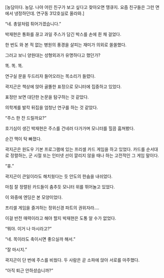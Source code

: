 [농담이다. 농담. 나야 어린 친구가 보고 싶다고 찾아오면 땡큐지. 요즘 친구들은 그런 면에서 냉정하던데. 연구동 312호실로 올라와.]

“네. 총알처럼 튀어가겠습니다.”

박재현은 통화를 끊고 과일 주스가 담긴 박스를 손에 쥔 채 걸었다.

한 번도 와 본 적 없는 병원의 풍경을 살피는 재미가 의외로 쏠쏠했다.

그러고 보니 양원대는 성형외과가 유명하다고 했던가?

똑. 똑. 똑.

연구실 문을 두드리자 들어오라는 목소리가 들렸다.

곽지곤은 책상에 앉아 골똘한 표정으로 모니터에 집중하고 있었다.

표정만 보면 대단한 논문을 탐구하는 것 같았다.

의학계를 발칵 뒤집을 엄청난 연구를 하는 것 같았다.

“주스 한 잔 드릴까요?”

호기심이 생긴 박재현은 주스를 건네러 다가가며 모니터를 힐끔 훔쳐봤다.

순간 맥이 탁 빠졌다.

곽지곤은 원도우 기본 프로그램에 있는 프리셀 카드 게임을 하고 있었다. 카드를 순서대로 정렬하는, 군 시절 또는 인터넷 선이 깔리지 않을 때나 하는 고전적인 그 게임 말이다.

“휴.”

곽지곤이 큰일이라도 해치웠다는 듯 안도의 한숨을 내쉬었다.

마침 잘 정렬된 카드들이 춤추듯 모니터 위를 뛰어놀고 있었다.

이 와중에 엔딩은 본 모양이었다.

프리셀 게임을 즐겨하는 정위신경 파트의 권위자라....

이걸 반전 매력이라고 해야 할지 박재현은 도통 알 수가 없었다.

“뭐야. 이거 나 마시라고?”

“네. 목이라도 축이시면 좋으실까 해서.”

“잘 마시지.”

곽지곤이 단 번에 주스를 비웠다. 두 사람은 곧 소파에 앉아 서로를 마주했다.

“아직 퇴근 안하셨습니까?”